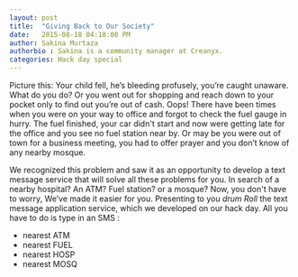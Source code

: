 ```yaml
---
layout: post
title:  "Giving Back to Our Society"
date:   2015-08-18 04:18:00 PM
author: Sakina Murtaza
authorbio : Sakina is a community manager at Creanyx.
categories: Hack day special 
---
```


Picture this: Your child fell, he’s bleeding profusely, you’re caught unaware. What do you do? Or you went out for shopping and reach down to your pocket only to find out you’re out of cash. Oops! There have been times when you were on your way to office and forgot to check the fuel gauge in hurry. The fuel finished, your car didn't start and now were getting late for the office and you see no fuel station near by. Or may be you were out of town for a business meeting, you had to offer prayer and you don’t know of any nearby mosque.

We  recognized this problem and saw it as an opportunity to develop a text message service that will solve all these problems for you. In search of a nearby hospital?  An ATM? Fuel station? or a mosque? Now, you don't have to worry, We’ve made it easier for you. Presenting to you *drum Roll* the text message application service, which we developed on our hack day. All you have to do is type in an SMS :

* nearest <your current location> ATM
* nearest <your current location> FUEL
* nearest <your current location> HOSP
* nearest <your current location> MOSQ

